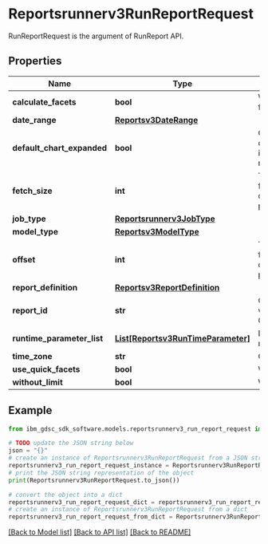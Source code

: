 # Reportsrunnerv3RunReportRequest

RunReportRequest is the argument of RunReport API.

## Properties

Name | Type | Description | Notes
------------ | ------------- | ------------- | -------------
**calculate_facets** | **bool** | Whether or not to calculate facets. | [optional] 
**date_range** | [**Reportsv3DateRange**](Reportsv3DateRange.md) |  | [optional] 
**default_chart_expanded** | **bool** | Optional: if report has chart -send  default_chart_expanded be saved in user settings collection per report and user. | [optional] 
**fetch_size** | **int** | The max amount of rows to return for pagination. Required if report query uses offset and fetch_size parameters. | [optional] 
**job_type** | [**Reportsrunnerv3JobType**](Reportsrunnerv3JobType.md) |  | [optional] 
**model_type** | [**Reportsv3ModelType**](Reportsv3ModelType.md) |  | [optional] 
**offset** | **int** | The amount to offset the rows by for pagination. Required if report query uses offset and fetch_size parameters. | [optional] 
**report_definition** | [**Reportsv3ReportDefinition**](Reportsv3ReportDefinition.md) |  | [optional] 
**report_id** | **str** | Optional: the ID of the Report we wish to run (e.g. 000000000000000000000905). | [optional] 
**runtime_parameter_list** | [**List[Reportsv3RunTimeParameter]**](Reportsv3RunTimeParameter.md) | List of runtime parameter if needed. | [optional] 
**time_zone** | **str** | Optional: time zone. | [optional] 
**use_quick_facets** | **bool** | Whether or not to calculate count. | [optional] 
**without_limit** | **bool** | Whether or not to limit the results. | [optional] 

## Example

```python
from ibm_gdsc_sdk_software.models.reportsrunnerv3_run_report_request import Reportsrunnerv3RunReportRequest

# TODO update the JSON string below
json = "{}"
# create an instance of Reportsrunnerv3RunReportRequest from a JSON string
reportsrunnerv3_run_report_request_instance = Reportsrunnerv3RunReportRequest.from_json(json)
# print the JSON string representation of the object
print(Reportsrunnerv3RunReportRequest.to_json())

# convert the object into a dict
reportsrunnerv3_run_report_request_dict = reportsrunnerv3_run_report_request_instance.to_dict()
# create an instance of Reportsrunnerv3RunReportRequest from a dict
reportsrunnerv3_run_report_request_from_dict = Reportsrunnerv3RunReportRequest.from_dict(reportsrunnerv3_run_report_request_dict)
```
[[Back to Model list]](../README.md#documentation-for-models) [[Back to API list]](../README.md#documentation-for-api-endpoints) [[Back to README]](../README.md)



